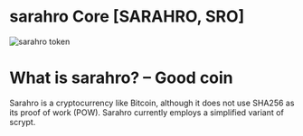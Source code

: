 # sarahro Core [SARAHRO, SRO]

![sarahro token](https://i.goopics.net/lvkOx.png)

# What is sarahro? – Good coin

Sarahro is a cryptocurrency like Bitcoin, although it does not use SHA256 as its
proof of work (POW). Sarahro currently employs a simplified variant of scrypt.
